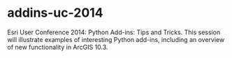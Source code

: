 addins-uc-2014
==============

Esri User Conference 2014: Python Add-ins: Tips and Tricks. This session will illustrate examples of interesting Python add-ins, including an overview of new functionality in ArcGIS 10.3.
